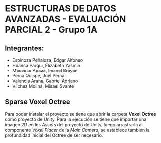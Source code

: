# ESTRUCTURAS DE DATOS AVANZADAS - EVALUACIÓN PARCIAL 2 - Grupo 1A

## Integrantes:
 - Espinoza Peñaloza, Edgar Alfonso
 - Huanca Parqui, Elizabeth Yasmin
 - Moscoso Apaza, Imanol Brayan
 - Perca Quispe, Joel Perca
 - Valencia Arana, Gabriel Adriano
 - Vílchez Molina, Misael Svante

## Sparse Voxel Octree

Para poder instalar el proyecto se tiene que abrir la carpeta **Voxel Octree** como proyecto de Unity. Para la ejecución se tiene que importar una imagen 2D en los *Assets* del proyecto de Unity, luego arrastrarla al componente *Voxel Placer* de la *Main Camera*, se establece también la profundidad inicial del Octree de ser necesario.
